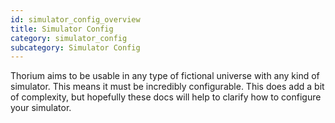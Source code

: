 ```yaml
---
id: simulator_config_overview
title: Simulator Config
category: simulator_config
subcategory: Simulator Config
---
```


Thorium aims to be usable in any type of fictional universe with any kind of
simulator. This means it must be incredibly configurable. This does add a bit of
complexity, but hopefully these docs will help to clarify how to configure your
simulator.
